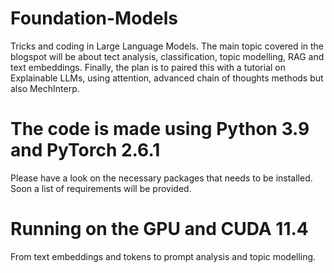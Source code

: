 # Foundation-Models
Tricks and coding in Large Language Models. The main topic covered in the blogspot will be about tect analysis, classification, topic modelling, RAG and text embeddings. Finally, the plan is to paired this with a tutorial on Explainable LLMs, using attention, advanced chain of thoughts methods but also MechInterp.

# The code is made using Python 3.9 and PyTorch 2.6.1

Please have a look on the necessary packages that needs to be installed. Soon a list of requirements will be provided. 

# Running on the GPU and CUDA 11.4

From text embeddings and tokens to prompt analysis and topic modelling.
